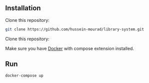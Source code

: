 ## Installation

Clone this repository:

```bash
git clone https://github.com/hussein-mourad/library-system.git
```

Clone this repository:

Make sure you have [Docker](https://docs.docker.com/get-docker/) with compose extension installed.

## Run

```bash
docker-compose up
```

